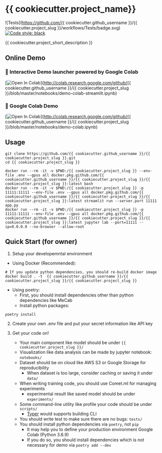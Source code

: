 # {{ cookiecutter.project_name}}
![Tests](https://github.com/{{ cookiecutter.github_username }}/{{ cookiecutter.project_slug }}/workflows/Tests/badge.svg)  [![Code style: black](https://img.shields.io/badge/code%20style-black-000000.svg)](https://github.com/psf/black)


{{ cookiecutter.project_short_description }}

## Online Demo

### 🤣  Interactive Demo launcher powered by Google Colab
[![Open In Colab](https://colab.research.google.com/assets/colab-badge.svg)](http://colab.research.google.com/github/{{ cookiecutter.github_username }}/{{ cookiecutter.project_slug }}/blob/master/notebooks/demo-colab-streamlit.ipynb)

### 📙  Google Colab Demo
[![Open In Colab](https://colab.research.google.com/assets/colab-badge.svg)](http://colab.research.google.com/github/{{ cookiecutter.github_username }}/{{ cookiecutter.project_slug }}/blob/master/notebooks/demo-colab.ipynb)


## Usage
```shell
git clone https://github.com/{{ cookiecutter.github_username }}/{{ cookiecutter.project_slug }}.git
cd {{ cookiecutter.project_slug }}

docker run --rm -it -v $PWD:/{{ cookiecutter.project_slug }} --env-file .env --gpus all docker.pkg.github.com/{{ cookiecutter.github_username }}/{{ cookiecutter.project_slug }}/{{ cookiecutter.project_slug }}:latest bash
docker run --rm -it -v $PWD:/{{ cookiecutter.project_slug }} -p 11111:11111 --env-file .env --gpus all docker.pkg.github.com/{{ cookiecutter.github_username }}/{{ cookiecutter.project_slug }}/{{ cookiecutter.project_slug }}:latest streamlit run --server.port 11111 app.py
docker run --rm -it -v $PWD:/{{ cookiecutter.project_slug }} -p 11111:11111 --env-file .env --gpus all docker.pkg.github.com/{{ cookiecutter.github_username }}/{{ cookiecutter.project_slug }}/{{ cookiecutter.project_slug }}:latest jupyter lab --port=11111 --ip=0.0.0.0 --no-browser --allow-root
```


## Quick Start (for owner)
1. Setup your developemntal environment
  * Using Docker (Recommended):
```
# If you update python dependencies, you should re-build docker image
docker build . -t  {{ cookiecutter.github_username }}/{{ cookiecutter.project_slug }}/{{ cookiecutter.project_slug }}
```
  * Using poetry:
    * First, you should install dependencies other than python dependencies like MeCab
    * Install python packages:
```
poetry install
```

2. Create your own .env file and put your secret information like API key

3. Get your code on!
   * Your main component like model should be under ``{{ cookiecutter.project_slug }}/``
   * Visualization like data analysis can be made by jupyter notebook: ``notebooks/``
   * Dataset should be on cloud like AWS S3 or Google Storage for reproducibility
     * When dataset is too large, consider caching or saving it under ``data/``
   * When writing training code, you should use Comet.ml for managing experiments
     * experimental result like saved model should be under ``experiments/``
   * Some command-line utility like profile your code should be under ``scripts/``
     * [Typer](https://typer.tiangolo.com) would supports building CLI
   * You should write test to make sure there are no bugs: ``tests/``
   * You should install python dependencies via ``poetry``, not ``pip``
     * It may help you to define your production environment Google Colab (Python 3.6.9)
     * If you do so, you should install dependencies which is not necessary for demo via ``poetry add --dev``


